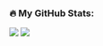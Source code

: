 <div id="header" align="center">
</div>
<main>
  <h3>🔥 My GitHub Stats:</h3>
  <img src="https://github-readme-streak-stats.herokuapp.com?user=GrohJann&theme=dark&background=000000&date_format=n%2Fj%5B%2FY%5D" />
  <img src="https://github-readme-stats.vercel.app/api/top-langs/?username=GrohJann&layout=compact&theme=vision-friendly-dark" />
  <!-- <img src="" /> -->
</main>
